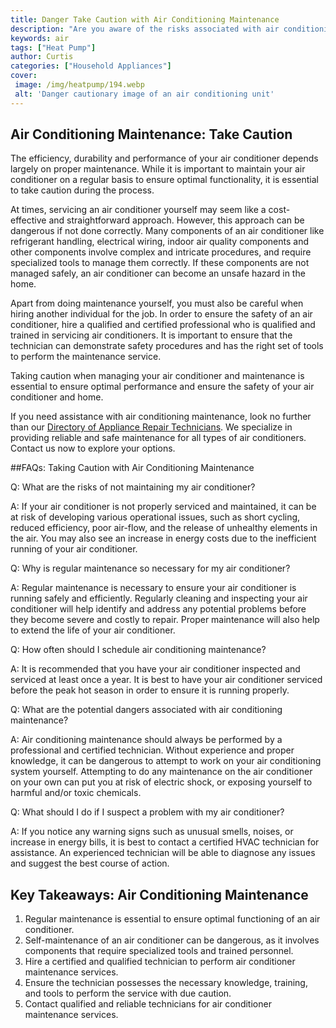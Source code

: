 ```yaml
---
title: Danger Take Caution with Air Conditioning Maintenance
description: "Are you aware of the risks associated with air conditioning maintenance Learn more in this blog post about what hazards you should be aware of and how to take caution when making repairs or installing a new system"
keywords: air
tags: ["Heat Pump"]
author: Curtis
categories: ["Household Appliances"]
cover: 
 image: /img/heatpump/194.webp
 alt: 'Danger cautionary image of an air conditioning unit'
---
```

## Air Conditioning Maintenance: Take Caution

The efficiency, durability and performance of your air conditioner depends largely on proper maintenance. While it is important to maintain your air conditioner on a regular basis to ensure optimal functionality, it is essential to take caution during the process.

At times, servicing an air conditioner yourself may seem like a cost-effective and straightforward approach. However, this approach can be dangerous if not done correctly. Many components of an air conditioner like refrigerant handling, electrical wiring, indoor air quality components and other components involve complex and intricate procedures, and require specialized tools to manage them correctly. If these components are not managed safely, an air conditioner can become an unsafe hazard in the home.

Apart from doing maintenance yourself, you must also be careful when hiring another individual for the job. In order to ensure the safety of an air conditioner, hire a qualified and certified professional who is qualified and trained in servicing air conditioners. It is important to ensure that the technician can demonstrate safety procedures and has the right set of tools to perform the maintenance service.

Taking caution when managing your air conditioner and maintenance is essential to ensure optimal performance and ensure the safety of your air conditioner and home. 

If you need assistance with air conditioning maintenance, look no further than our [Directory of Appliance Repair Technicians](./pages/appliance-repair-technicians). We specialize in providing reliable and safe maintenance for all types of air conditioners. Contact us now to explore your options.

##FAQs: Taking Caution with Air Conditioning Maintenance

Q: What are the risks of not maintaining my air conditioner?

A: If your air conditioner is not properly serviced and maintained, it can be at risk of developing various operational issues, such as short cycling, reduced efficiency, poor air-flow, and the release of unhealthy elements in the air. You may also see an increase in energy costs due to the inefficient running of your air conditioner.

Q: Why is regular maintenance so necessary for my air conditioner?

A: Regular maintenance is necessary to ensure your air conditioner is running safely and efficiently. Regularly cleaning and inspecting your air conditioner will help identify and address any potential problems before they become severe and costly to repair. Proper maintenance will also help to extend the life of your air conditioner.

Q: How often should I schedule air conditioning maintenance?

A: It is recommended that you have your air conditioner inspected and serviced at least once a year. It is best to have your air conditioner serviced before the peak hot season in order to ensure it is running properly.

Q: What are the potential dangers associated with air conditioning maintenance?

A: Air conditioning maintenance should always be performed by a professional and certified technician. Without experience and proper knowledge, it can be dangerous to attempt to work on your air conditioning system yourself. Attempting to do any maintenance on the air conditioner on your own can put you at risk of electric shock, or exposing yourself to harmful and/or toxic chemicals.

Q: What should I do if I suspect a problem with my air conditioner?

A: If you notice any warning signs such as unusual smells, noises, or increase in energy bills, it is best to contact a certified HVAC technician for assistance. An experienced technician will be able to diagnose any issues and suggest the best course of action.

## Key Takeaways: Air Conditioning Maintenance
1. Regular maintenance is essential to ensure optimal functioning of an air conditioner.
2. Self-maintenance of an air conditioner can be dangerous, as it involves components that require specialized tools and trained personnel.
3. Hire a certified and qualified technician to perform air conditioner maintenance services.
4. Ensure the technician possesses the necessary knowledge, training, and tools to perform the service with due caution.
5. Contact qualified and reliable technicians for air conditioner maintenance services.
